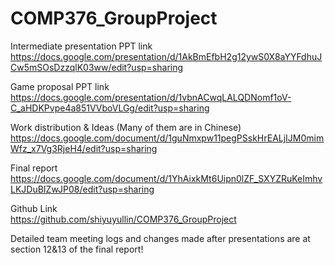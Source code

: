 # COMP376_GroupProject
Intermediate presentation PPT link  
https://docs.google.com/presentation/d/1AkBmEfbH2g12ywS0X8aYYFdhuJCw5mSOsDzzqlK03ww/edit?usp=sharing

Game proposal PPT link  
https://docs.google.com/presentation/d/1vbnACwqLALQDNomf1oV-C_aHDKPvpe4a851VVboVLGg/edit?usp=sharing

Work distribution & Ideas (Many of them are in Chinese)  
https://docs.google.com/document/d/1guNmxpw11pegPSskHrEALjIJM0mimWfz_x7Vg3RjeH4/edit?usp=sharing

Final report  
https://docs.google.com/document/d/1YhAixkMt6Uipn0lZF_SXYZRuKeImhvLKJDuBIZwJP08/edit?usp=sharing

Github Link  
https://github.com/shiyuyullin/COMP376_GroupProject  

Detailed team meeting logs and changes made after presentations are at section 12&13 of the final report!  

